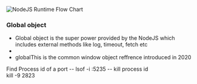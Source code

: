 



![NodeJS Runtime Flow Chart](https://github.com/[username]/[reponame]/blob/[branch]/image.jpg?raw=true)

### Global object

- Global object  is the super power provided by the NodeJS which includes  external methods like  log, timeout, fetch etc
- 
- globalThis is the common window  object reffrence introduced in 2020

Find Process id of a port
-- lsof -i :5235
-- kill process id  
kill -9 2823 